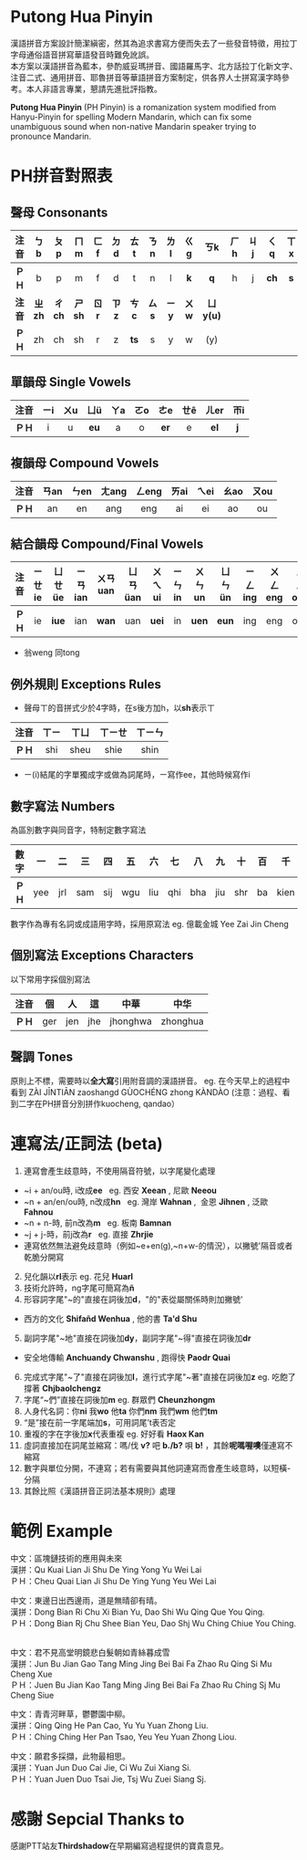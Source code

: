 # Putong Hua Pinyin
漢語拼音方案設計簡潔縝密，然其為追求書寫方便而失去了一些發音特徵，用拉丁字母通俗語音拼寫華語發音時難免訛誤。  
本方案以漢語拼音為藍本，參酌威妥瑪拼音、國語羅馬字、北方話拉丁化新文字、注音二式、通用拼音、耶魯拼音等華語拼音方案制定，供各界人士拼寫漢字時參考。本人非語言專業，懇請先進批評指教。  
  
**Putong Hua Pinyin** (PH Pinyin) is a romanization system modified from Hanyu-Pinyin for spelling Modern Mandarin, which can fix some unambiguous sound when non-native Mandarin speaker trying to pronounce Mandarin.

# PH拼音對照表   

## 聲母 Consonants
|**注音**|ㄅb|ㄆp|ㄇm|ㄈf|ㄉd|ㄊt|ㄋn|ㄌl|ㄍg|ㄎk|ㄏh|ㄐj|ㄑq|ㄒx
|:----:|:----:|:----:|:----:|:----:|:----:|:----:|:----:|:----:|:----:|:----:|:----:|:----:|:----:|:----:|
|**ＰＨ**|b|p|m|f|d|t|n|l|**k**|**q**|h|j|**ch**|**s**
|**注音**|**ㄓzh**|**ㄔch**|**ㄕsh**|**ㄖr**|**ㄗz**|**ㄘc**|**ㄙs**|**ㄧy**|**ㄨw**|**ㄩy(u)**
|**ＰＨ**|zh|ch|sh|r|z|**ts**|s|y|w|(y)

## 單韻母 Single Vowels
|**注音**|ㄧi|ㄨu|ㄩü|ㄚa|ㄛo|ㄜe|ㄝê|ㄦer|ㄭi
|:----:|:----:|:----:|:----:|:----:|:----:|:----:|:----:|:----:|:----:|
|**ＰＨ**|i|u|**eu**|a|o|**er**|e|**el**|**j** 

## 複韻母 Compound Vowels
|**注音**|ㄢan|ㄣen|ㄤang|ㄥeng|ㄞai|ㄟei|ㄠao|ㄡou|
|:----:|:----:|:----:|:----:|:----:|:----:|:----:|:----:|:----:|
|**ＰＨ**|an|en|ang|eng|ai|ei|ao|ou

## 結合韻母 Compound/Final Vowels
|**注音**|ㄧㄝ ie|ㄩㄝüe|ㄧㄢian|ㄨㄢuan|ㄩㄢüan|ㄨㄟ ui|ㄧㄣ in|ㄨㄣun|ㄩㄣün|ㄧㄥing|ㄨㄥeng|ㄨㄥong|ㄩㄥiong
|:----:|:----:|:----:|:----:|:----:|:----:|:----:|:----:|:----:|:----:|:----:| :----:| :----:| :----:|
|**ＰＨ**|ie|**iue**|ian|**wan**|uan|**uei**|in|**uen**|**eun**|ing|eng|ong|**iung**
* 翁weng 同tong

## 例外規則 Exceptions Rules
* 聲母ㄒ的音拼式少於4字時，在s後方加h，以**sh**表示ㄒ

|**注音**|ㄒㄧ|ㄒㄩ|ㄒㄧㄝ|ㄒㄧㄣ|
|:----:|:----:|:----:|:----:|:----:|
|**ＰＨ**|shi|sheu|shie|shin|
* ㄧ(i)結尾的字單獨成字或做為詞尾時，ㄧ寫作ee，其他時候寫作i

## 數字寫法 Numbers
為區別數字與同音字，特制定數字寫法

|**數字**|一|二|三|四|五|六|七|八|九|十|百|千|萬|億
|:----:|:----:|:----:|:----:|:----:|:----:|:----:|:----:|:----:|:----:|:----:|:----:|:----:|:----:| :----:|
|**ＰＨ**|yee|jrl|sam|sij|wgu|liu|qhi|bha|jiu|shr|ba|kien|van|yir

數字作為專有名詞或成語用字時，採用原寫法 eg. 億載金城 Yee Zai Jin Cheng

## 個別寫法 Exceptions Characters
以下常用字採個別寫法

|**注音**|個|人|這|中華|中华|
|:----:|:----:|:----:|:----:|:----:|:----:|
|**ＰＨ**|ger|jen|jhe|jhonghwa|zhonghua|

## 聲調 Tones
原則上不標，需要時以**全大寫**引用附音調的漢語拼音。
eg. 在今天早上的過程中看到 ZÀI JĪNTIĀN zaoshangd GÙOCHÉNG zhong KÀNDÀO (注意：過程、看到二字在PH拼音分別拼作kuocheng, qandao）

# 連寫法/正詞法 (beta)
1. 連寫會產生歧意時，不使用隔音符號，以字尾變化處理
* ~i + an/ou時, i改成**ee**  
eg. 西安 **Xeean** , 尼歐 **Neeou**
* ~n + an/en/ou時, n改成**hn**  
eg. 灣岸 **Wahnan** ,  金恩 **Jihnen** , 泛歐 **Fahnou**
* ~n + n-時, 前n改為**m**  
eg. 板南 **Bamnan**
* ~j + j-時，前j改為**r**  
eg. 直接 **Zhrjie**
* 連寫依然無法避免歧意時（例如~e+en(g),~n+w-的情況），以撇號'隔音或者乾脆分開寫
2. 兒化韻以**rl**表示
eg. 花兒 **Huarl**
3. 技術允許時，ng字尾可簡寫為**ñ**
4. 形容詞字尾"~的"直接在詞後加**d**，"的"表從屬關係時則加撇號'
* 西方的文化 **Shifañd Wenhua** , 他的書 **Ta'd Shu**
5. 副詞字尾"~地"直接在詞後加**dy**，副詞字尾"~得"直接在詞後加**dr**
* 安全地傳輸 **Anchuandy Chwanshu** , 跑得快 **Paodr Quai**
6. 完成式字尾"~了"直接在詞後加**l**，進行式字尾"~著"直接在詞後加**z**
eg. 吃飽了撐著 **Chjbaolchengz**
7. 字尾“~們”直接在詞後加**m**
eg. 群眾們 **Cheunzhongm**
8. 人身代名詞：你**ni** 我**wo** 他**ta** 你們**nm** 我們**wm** 他們**tm**
9. “是”接在前一字尾端加**s**，可用詞尾’t表否定
10. 重複的字在字後加**x**代表重複
eg. 好好看 **Haox Kan**
11. 虛詞直接加在詞尾並縮寫：嗎/伐 **v?** 吧 **b./b?** 唄 **b!** ，其餘**呢嗎喔噢**僅連寫不縮寫
12. 數字與單位分開，不連寫；若有需要與其他詞連寫而會產生岐意時，以短橫-分隔
13. 其餘比照《漢語拼音正詞法基本規則》處理

# 範例 Example
  
中文：區塊鏈技術的應用與未來  
漢拼：Qu Kuai Lian Ji Shu De Ying Yong Yu Wei Lai  
ＰＨ：Cheu Quai Lian Ji Shu De Ying Yung Yeu Wei Lai  
  
中文：東邊日出西邊雨，道是無晴卻有晴。  
漢拼：Dong Bian Ri Chu Xi Bian Yu, Dao Shi Wu Qing Que You Qing.  
ＰＨ：Dong Bian Rj Chu Shee Bian Yeu, Dao Shj Wu Ching Chiue You Ching.  
 
中文：君不見高堂明鏡悲白髮朝如青絲暮成雪  
漢拼：Jun Bu Jian Gao Tang Ming Jing Bei Bai Fa Zhao Ru Qing Si Mu Cheng Xue   
ＰＨ：Juen Bu Jian Kao Tang Ming Jing Bei Bai Fa Zhao Ru Ching Sj Mu Cheng Siue

中文：青青河畔草，鬱鬱園中柳。  
漢拼：Qing Qing He Pan Cao, Yu Yu Yuan Zhong Liu.  
ＰＨ：Ching Ching Her Pan Tsao, Yeu Yeu Yuan Zhong Liou.  
  
中文：願君多採擷，此物最相思。  
漢拼：Yuan Jun Duo Cai Jie, Ci Wu Zui Xiang Si.  
ＰＨ：Yuan Juen Duo Tsai Jie, Tsj Wu Zuei Siang Sj.

# 感謝 Sepcial Thanks to
感謝PTT站友**Thirdshadow**在早期編寫過程提供的寶貴意見。   

